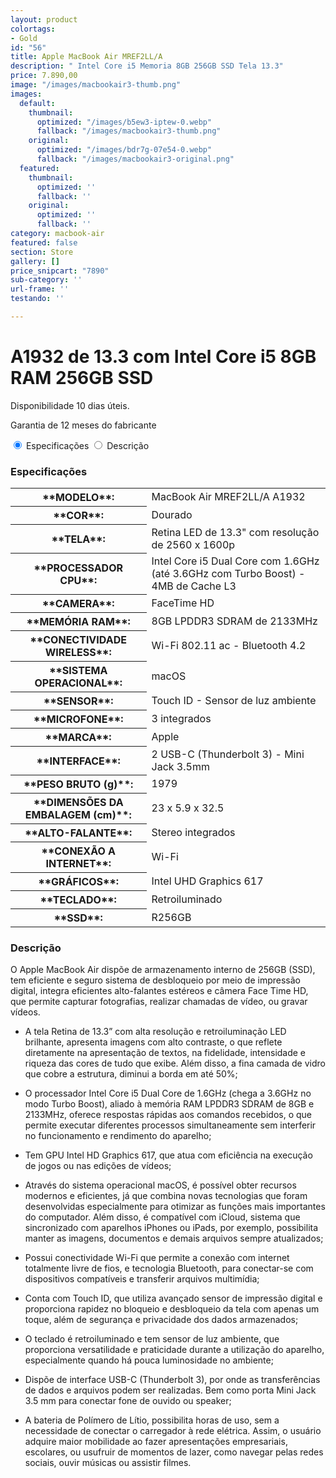 ```yaml
---
layout: product
colortags:
- Gold
id: "56"
title: Apple MacBook Air MREF2LL/A
description: " Intel Core i5 Memoria 8GB 256GB SSD Tela 13.3"
price: 7.890,00
image: "/images/macbookair3-thumb.png"
images:
  default:
    thumbnail:
      optimized: "/images/b5ew3-iptew-0.webp"
      fallback: "/images/macbookair3-thumb.png"
    original:
      optimized: "/images/bdr7g-07e54-0.webp"
      fallback: "/images/macbookair3-original.png"
  featured:
    thumbnail:
      optimized: ''
      fallback: ''
    original:
      optimized: ''
      fallback: ''
category: macbook-air
featured: false
section: Store
gallery: []
price_snipcart: "7890"
sub-category: ''
url-frame: ''
testando: ''

---
```

# A1932 de 13.3 com Intel Core i5 8GB RAM 256GB SSD

Disponibilidade 10 dias úteis.

Garantia de 12 meses do fabricante

<div class="container"> <input type="radio" id="tab1" name="tab" checked> <label for="tab1">Especificações</label> <input type="radio" id="tab2" name="tab"> <label for="tab2"><i class="fa fa-history"></i> Descrição</label> <div class="line"></div> <div class="content-container"> <div class="content" id="c1"> <h3>Especificações</h3> <p><table style="width:100%"> <tr> <th>**MODELO**:</th> <td>MacBook Air MREF2LL/A A1932</td> </tr> <tr> <th>**COR**:</th> <td>Dourado</td> </tr> <tr> <th>**TELA**:</th> <td>Retina LED de 13.3" com resolução de 2560 x 1600p</td> </tr>

<tr> <th>**PROCESSADOR CPU**:</th> <td>Intel Core i5 Dual Core com 1.6GHz (até 3.6GHz com Turbo Boost) - 4MB de Cache L3</td> </tr>

<tr> <th>**CAMERA**:</th> <td>FaceTime HD</td> </tr>

<tr> <th>**MEMÓRIA RAM**:</th> <td>8GB LPDDR3 SDRAM de 2133MHz</td> </tr>

<tr> <th>**CONECTIVIDADE WIRELESS**:</th> <td>Wi-Fi 802.11 ac - Bluetooth 4.2</td> </tr>

<tr> <th>**SISTEMA OPERACIONAL**:</th> <td>macOS</td> </tr>

<tr> <th>**SENSOR**:</th> <td>Touch ID - Sensor de luz ambiente</td> </tr>

<tr> <th>**MICROFONE**:</th> <td>3 integrados</td> </tr>

<tr> <th>**MARCA**:</th> <td>Apple</td> </tr>

<tr> <th>**INTERFACE**:</th> <td>2 USB-C (Thunderbolt 3) - Mini Jack 3.5mm</td> </tr>

<tr> <th>**PESO BRUTO (g)**:</th> <td>1979</td> </tr>

<tr> <th>**DIMENSÕES DA EMBALAGEM (cm)**:</th> <td>23 x 5.9 x 32.5</td> </tr>

<tr> <th>**ALTO-FALANTE**:</th> <td>Stereo integrados</td> </tr>

<tr> <th>**CONEXÃO A INTERNET**:</th> <td>Wi-Fi</td> </tr>

<tr> <th>**GRÁFICOS**:</th> <td>Intel UHD Graphics 617</td> </tr>

<tr> <th>**TECLADO**:</th> <td>Retroiluminado</td> </tr>

<tr> <th>**SSD**:</th> <td>R256GB</td> </tr> </table></p> </div> <div class="content" id="c2"> <h3>Descrição</h3> <p>O Apple MacBook Air dispõe de armazenamento interno de 256GB (SSD), tem eficiente e seguro sistema de desbloqueio por meio de impressão digital, integra eficientes alto-falantes estéreos e câmera Face Time HD, que permite capturar fotografias, realizar chamadas de vídeo, ou gravar vídeos.</p>
<p>

* A tela Retina de 13.3” com alta resolução e retroiluminação LED brilhante, apresenta imagens com alto contraste, o que reflete diretamente na apresentação de textos, na fidelidade, intensidade e riqueza das cores de tudo que exibe. Além disso, a fina camada de vidro que cobre a estrutura, diminui a borda em até 50%;</p>
  <p>
* O processador Intel Core i5 Dual Core de 1.6GHz (chega a 3.6GHz no modo Turbo Boost), aliado à memória RAM LPDDR3 SDRAM de 8GB e 2133MHz, oferece respostas rápidas aos comandos recebidos, o que permite executar diferentes processos simultaneamente sem interferir no funcionamento e rendimento do aparelho;</p>
  <p>
* Tem GPU Intel HD Graphics 617, que atua com eficiência na execução de jogos ou nas edições de vídeos;</p>
  <p>
* Através do sistema operacional macOS, é possível obter recursos modernos e eficientes, já que combina novas tecnologias que foram desenvolvidas especialmente para otimizar as funções mais importantes do computador. Além disso, é compatível com iCloud, sistema que sincronizado com aparelhos iPhones ou iPads, por exemplo, possibilita manter as imagens, documentos e demais arquivos sempre atualizados;</p>
  <p>
* Possui conectividade Wi-Fi que permite a conexão com internet totalmente livre de fios, e tecnologia Bluetooth, para conectar-se com dispositivos compatíveis e transferir arquivos multimídia;</p>
  <p>
* Conta com Touch ID, que utiliza avançado sensor de impressão digital e proporciona rapidez no bloqueio e desbloqueio da tela com apenas um toque, além de segurança e privacidade dos dados armazenados;</p>
  <p>
* O teclado é retroiluminado e tem sensor de luz ambiente, que proporciona versatilidade e praticidade durante a utilização do aparelho, especialmente quando há pouca luminosidade no ambiente;</p>
  <p>
* Dispõe de interface USB-C (Thunderbolt 3), por onde as transferências de dados e arquivos podem ser realizadas. Bem como porta Mini Jack 3.5 mm para conectar fone de ouvido ou speaker;</p>
  <p>
* A bateria de Polímero de Lítio, possibilita horas de uso, sem a necessidade de conectar o carregador à rede elétrica. Assim, o usuário adquire maior mobilidade ao fazer apresentações empresariais, escolares, ou usufruir de momentos de lazer, como navegar pelas redes sociais, ouvir músicas ou assistir filmes.</p> </div> </div> </div>